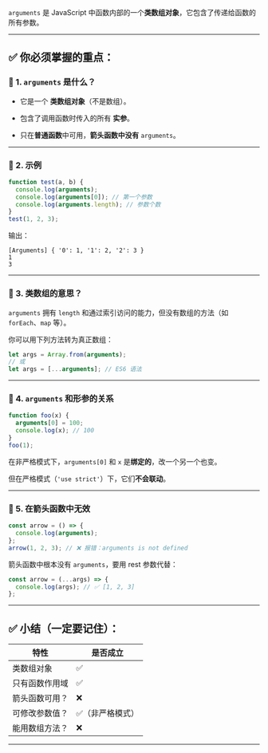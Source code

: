 `arguments` 是 JavaScript 中函数内部的一个**类数组对象**，它包含了传递给函数的所有参数。

---

## ✅ 你必须掌握的重点：

### 🌟 1. `arguments` 是什么？

- 它是一个 **类数组对象**（不是数组）。
    
- 包含了调用函数时传入的所有 **实参**。
    
- 只在**普通函数**中可用，**箭头函数中没有** `arguments`。
    

---

### 🌟 2. 示例

```js
function test(a, b) {
  console.log(arguments);
  console.log(arguments[0]); // 第一个参数
  console.log(arguments.length); // 参数个数
}
test(1, 2, 3);
```

输出：

```
[Arguments] { '0': 1, '1': 2, '2': 3 }
1
3
```

---

### 🌟 3. 类数组的意思？

`arguments` 拥有 `length` 和通过索引访问的能力，但没有数组的方法（如 `forEach`、`map` 等）。

你可以用下列方法转为真正数组：

```js
let args = Array.from(arguments);
// 或
let args = [...arguments]; // ES6 语法
```

---

### 🌟 4. `arguments` 和形参的关系

```js
function foo(x) {
  arguments[0] = 100;
  console.log(x); // 100
}
foo(1);
```

在非严格模式下，`arguments[0]` 和 `x` 是**绑定的**，改一个另一个也变。

但在严格模式（`'use strict'`）下，它们**不会联动**。

---

### 🌟 5. 在箭头函数中无效

```js
const arrow = () => {
  console.log(arguments);
};
arrow(1, 2, 3); // ❌ 报错：arguments is not defined
```

箭头函数中根本没有 `arguments`，要用 rest 参数代替：

```js
const arrow = (...args) => {
  console.log(args); // ✅ [1, 2, 3]
};
```

---

## ✅ 小结（一定要记住）：

| 特性      | 是否成立     |
| ------- | -------- |
| 类数组对象   | ✅        |
| 只有函数作用域 | ✅        |
| 箭头函数可用？ | ❌        |
| 可修改参数值？ | ✅（非严格模式） |
| 能用数组方法？ | ❌        |

---


